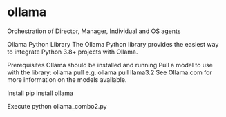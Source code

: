 # ollama
Orchestration of Director, Manager, Individual and OS agents


Ollama Python Library
The Ollama Python library provides the easiest way to integrate Python 3.8+ projects with Ollama.

Prerequisites
Ollama should be installed and running
Pull a model to use with the library: ollama pull <model> e.g. ollama pull llama3.2
See Ollama.com for more information on the models available.

Install
pip install ollama

Execute
python ollama_combo2.py
